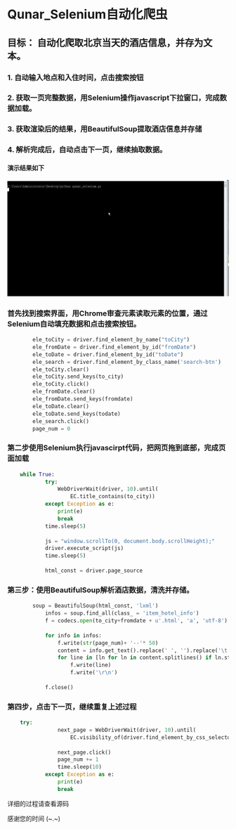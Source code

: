 # Qunar\_Selenium自动化爬虫

## 目标： 自动化爬取北京当天的酒店信息，并存为文本。

### 1. 自动输入地点和入住时间，点击搜索按钮
### 2. 获取一页完整数据，用Selenium操作javascript下拉窗口，完成数据加载。
### 3. 获取渲染后的结果，用BeautifulSoup提取酒店信息并存储
### 4. 解析完成后，自动点击下一页，继续抽取数据。


#### 演示结果如下
![](https://github.com/sumerzhang/Qunar_Selenium/blob/master/qunar_selenium.gif)

### 首先找到搜索界面，用Chrome审查元素读取元素的位置，通过Selenium自动填充数据和点击搜索按钮。
```python
		ele_toCity = driver.find_element_by_name("toCity")
		ele_fromDate = driver.find_element_by_id("fromDate")
		ele_toDate = driver.find_element_by_id("toDate")
		ele_search = driver.find_element_by_class_name('search-btn')
		ele_toCity.clear()
		ele_toCity.send_keys(to_city)
		ele_toCity.click()
		ele_fromDate.clear()
		ele_fromDate.send_keys(fromdate)
		ele_toDate.clear()
		ele_toDate.send_keys(todate)
		ele_search.click()
		page_num = 0

```

### 第二步使用Selenium执行javascirpt代码，把网页拖到底部，完成页面加载

```python
	while True:
			try:
				WebDriverWait(driver, 10).until(
					EC.title_contains(to_city))
			except Exception as e:
				print(e)
				break
			time.sleep(5)
			
			js = "window.scrollTo(0, document.body.scrollHeight);"
			driver.execute_script(js)
			time.sleep(5)
			
			html_const = driver.page_source
```

### 第三步：使用BeautifulSoup解析酒店数据，清洗并存储。
```python
		soup = BeautifulSoup(html_const, 'lxml')
			infos = soup.find_all(class_ = 'item_hotel_info')
			f = codecs.open(to_city+fromdate + u'.html', 'a', 'utf-8')
			
			for info in infos:
				f.write(str(page_num)+ '--'* 50)
				content = info.get_text().replace(' ', '').replace('\t', '').strip()
				for line in [ln for ln in content.splitlines() if ln.strip()]:
					f.write(line)
					f.write('\r\n')
					
			f.close()

```

### 第四步，点击下一页，继续重复上述过程
```python
	try:
				next_page = WebDriverWait(driver, 10).until(
					EC.visibility_of(driver.find_element_by_css_selector(".item.next")))
						
				next_page.click()
				page_num += 1
				time.sleep(10)
			except Exception as e:
				print(e)
				break

```

详细的过程请查看源码

感谢您的时间 (~.~)



